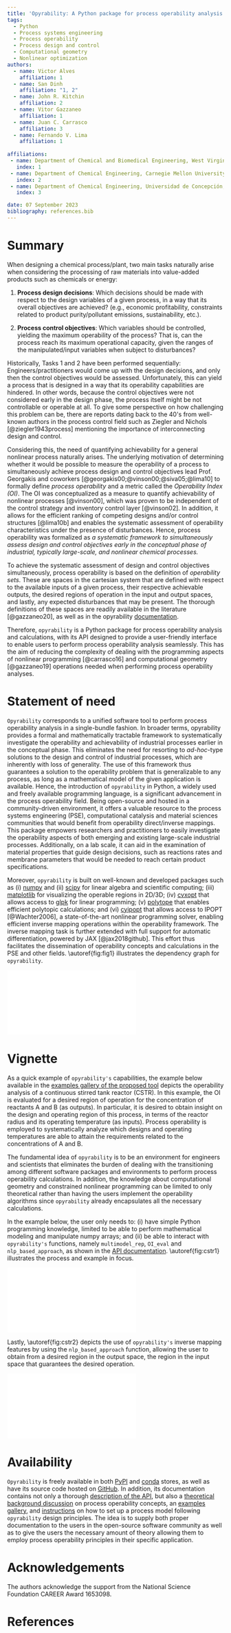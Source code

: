 ```yaml
---
title: 'Opyrability: A Python package for process operability analysis'
tags:
  - Python
  - Process systems engineering
  - Process operability
  - Process design and control
  - Computational geometry
  - Nonlinear optimization
authors:
  - name: Victor Alves
    affiliation: 1
  - name: San Dinh
    affiliation: "1, 2"
  - name: John R. Kitchin
    affiliation: 2
  - name: Vitor Gazzaneo
    affiliation: 1
  - name: Juan C. Carrasco
    affiliation: 3
  - name: Fernando V. Lima
    affiliation: 1
  
affiliations:
 - name: Department of Chemical and Biomedical Engineering, West Virginia University, Morgantown, West Virginia, USA
   index: 1
 - name: Department of Chemical Engineering, Carnegie Mellon University, Pittsburgh, Pennsylvania, USA
   index: 2
 - name: Department of Chemical Engineering, Universidad de Concepción, Concepción, Chile
   index: 3

date: 07 September 2023
bibliography: references.bib
---
```


# Summary

When designing a chemical process/plant, two main tasks
naturally arise when considering the processing of 
raw materials into value-added products such as chemicals
or energy:

1.	**Process design decisions**: Which decisions should be
	made with respect to the design variables of a given process,
	in a way that its overall objectives are
	achieved? (e.g., economic profitability, constraints related to
	product purity/pollutant emissions, sustainability, etc.).

2.	**Process control objectives**: Which variables
	should be controlled, yielding the maximum operability of the process?
	That is, can the process reach its maximum operational capacity, given the 
	ranges of the manipulated/input variables when subject to disturbances?

Historically, Tasks 1 and 2 have been performed sequentially: Engineers/practitioners would come up with the design decisions, 
and only then the control objectives would be assessed. Unfortunately, this can 
yield a process that is designed in a way that its operability capabilities
are hindered. In other words, because the control objectives were
not considered early in the design phase, the process itself might be not
controllable or operable at all. To give some perspective on how challenging this
problem can be, there are reports dating back to the 40's from well-known authors in the process control field such as Ziegler and Nichols 
[@ziegler1943process] mentioning the importance of interconnecting design and control.

Considering this, the need of quantifying achievability for a general nonlinear
process naturally arises. The underlying motivation of determining whether it would be possible to measure the operability of a process to simultaneously achieve process design and control objectives lead Prof. Georgakis and coworkers [@georgakis00;@vinson00;@siva05;@lima10]
to formally define *process operability*
and a metric called the *Operability Index (OI)*. The OI was conceptualized as a measure to quantify achievability of nonlinear processes [@vinson00], which was proven to be independent of the control strategy and inventory control layer [@vinson02]. In addition, it allows for the efficient ranking of competing designs and/or control structures [@lima10b] and enables the systematic assessment of operability characteristics under the presence of disturbances. Hence,
process operability was formalized as *a systematic framework to simultaneously assess design and control objectives early in the conceptual phase of industrial, typically large-scale, and nonlinear chemical processes.*

To achieve the systematic assessment of design and control objectives simultaneously, 
process operability is based on the definition of *operability sets*. These are spaces in the cartesian system that are defined with respect to the available inputs of a given process, their respective achievable outputs, the desired regions of operation in the input and output spaces, and lastly, any expected disturbances that may be present. The thorough definitions of these spaces are
readily available in the literature [@gazzaneo20], as well as in the opyrability [documentation](https://codes-group.github.io/opyrability/operability_overview.html).

Therefore, ``opyrability`` is a Python package for process operability analysis and calculations, with its
API designed to provide a user-friendly interface to enable users to perform process operability analysis seamlessly. This has the aim of reducing the complexity of dealing with the programming aspects of nonlinear programming [@carrasco16] and computational geometry [@gazzaneo19] operations needed when performing process operability analyses. 


# Statement of need

``Opyrability`` corresponds to a unified software tool to perform process operability
analysis in a single-bundle fashion. In broader terms, opyrability
provides a formal and mathematically tractable framework to systematically investigate the
operability and achievability of industrial processes earlier in the conceptual phase. This
eliminates the need for resorting to *ad-hoc*-type solutions to the design and control
of industrial processes, which are inherently with loss of generality. The use of this framework thus guarantees a solution to the operability problem that
is generalizable to any process, as long as a mathematical model of the given application is available.
Hence, the introduction of ``opyrability`` in Python, a widely used and freely available programming language, is a significant advancement in the process operability field. Being open-source and hosted in a community-driven environment, it offers a valuable resource to the process systems engineering (PSE), computational catalysis and material sciences communities that would benefit from operability direct/inverse mappings. This package empowers researchers and practitioners to easily investigate the operability aspects of both emerging and existing large-scale industrial processes. Additionally, on a lab scale, it can aid in the examination of material properties that guide design decisions, such as reactions rates and membrane parameters that would be needed to reach certain product specifications.

Moreover, ``opyrability`` is built on well-known and developed packages such as (i) [numpy](https://numpy.org/) and (ii) [scipy](https://numpy.org/) for linear algebra and scientific computing; (iii) [matplotlib](https://matplotlib.org/) for visualizing the operable regions in 2D/3D; (iv) [cvxopt](https://cvxopt.org/) that allows access to 
[glpk](https://www.gnu.org/software/glpk/) for linear programming; (v) [polytope](https://tulip-control.github.io/polytope/) that enables efficient polytopic calculations; and (vi) [cyipopt](https://cyipopt.readthedocs.io/en/latest/?badge=latest) that allows access to IPOPT [@Wachter2006], a state-of-the-art
nonlinear programming solver, enabling efficient inverse mapping operations within the operability framework. The inverse mapping task is further extended with full support for automatic differentiation, powered by JAX [@jax2018github]. This effort thus facilitates the 
dissemination of operability concepts and calculations in the PSE and other fields. \autoref{fig:fig1}
illustrates the dependency graph for ``opyrability``.


![Dependency graph generated with [pydeps](https://github.com/thebjorn/pydeps/) illustrating all numerical packages and visualization tools used in ``opyrability``.\label{fig:fig1}](./images/dependencies_opyrability.pdf)

# Vignette

As a quick example of ``opyrability's`` capabilities, the example below available
in the [examples gallery of the proposed tool](https://codes-group.github.io/opyrability/examples_gallery/index_example_gallery.html)
depicts the operability analysis of a continuous stirred tank reactor (CSTR). In this example,
the OI is evaluated for a desired region of operation for the concentration of reactants A and B (as outputs). In particular, it is desired to obtain insight
on the design and operating region of this process, in terms of the reactor
radius and its operating temperature (as inputs). Process operability is employed to systematically analyze which designs and operating temperatures are able to
attain the requirements related to the concentrations of A and B.

The fundamental idea of ``opyrability`` is to be an environment for engineers
and scientists that eliminates the burden of dealing with the
transitioning among different software packages and environments to perform process
operability calculations. In
addition, the knowledge about computational geometry and constrained nonlinear 
programming can be limited to only theoretical rather than having the users 
implement the operability algorithms since ``opyrability`` already encapsulates all
the necessary calculations.

In the example below, the user only needs to: (i) have simple Python programming knowledge, limited to be able to perform mathematical modeling
and manipulate numpy arrays; and (ii) be able to interact with ``opyrability's``
functions, namely ``multimodel_rep``, ``OI_eval`` and ``nlp_based_approach``, as shown in the [API documentation](https://codes-group.github.io/opyrability/api.html).
\autoref{fig:cstr1} illustrates the process and example in focus.


![``Opyrability`` multimodel representation. (A) Chemical reactor schematic. (B) Jupyter notebook illustrating the use of the ``multimodel_rep`` and  ``OI_eval`` functions, as well as the set-up of these. (C) Visualization of the Achievable Output Set (AOS) for the CSTR example including the operable boundaries of the process studied. (D) Quantification of the Operability Index (OI), in which ``opyrability`` calculates that 39.14% of the desired operation can be achieved.\label{fig:cstr1}](./images/cstr_process_1.pdf)

Lastly, \autoref{fig:cstr2} depicts the use of ``opyrability's`` inverse mapping
features by using the ``nlp_based_approach`` function, allowing the user to obtain from a desired region in the output space, the region
in the input space that guarantees the desired operation.

![``opyrability's`` inverse mapping using ``nlp_based_approach``, in which the input space that guarantees the desired output set region is attained.\label{fig:cstr2}](./images/cstr_process_2.pdf)

# Availability

``Opyrability`` is freely available in both [PyPI](https://pypi.org/project/opyrability/) and [conda](https://anaconda.org/codes-group/opyrability) stores, as well as 
have its source code hosted on [GitHub](https://github.com/CODES-group/opyrability). In addition, its documentation contains
not only a thorough [description of the API](https://codes-group.github.io/opyrability/api.html), but also a [theoretical background discussion](https://codes-group.github.io/opyrability/operability_overview.html)
on process operability concepts, an [examples gallery](https://codes-group.github.io/opyrability/examples_gallery/index_example_gallery.html), and [instructions](https://codes-group.github.io/opyrability/process_model.html) on how to set up a process model
following ``opyrability`` design principles. The idea is to supply both proper documentation to
the users in the open-source software community as well as to give the users the necessary amount of theory allowing them to employ process operability principles in their specific application.
 
# Acknowledgements

The authors acknowledge the support from the National Science Foundation CAREER Award 1653098.

# References
